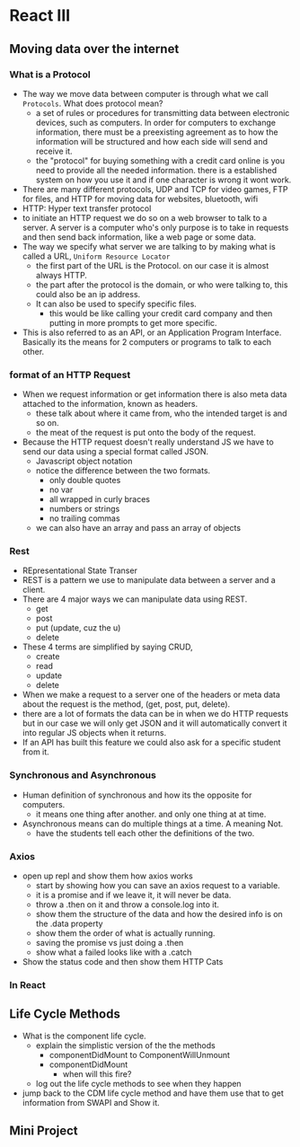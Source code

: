 # React III

## Moving data over the internet

### What is a Protocol

- The way we move data between computer is through what we call `Protocols`. What does protocol mean?
  - a set of rules or procedures for transmitting data between electronic devices, such as computers. In order for computers to exchange information, there must be a preexisting agreement as to how the information will be structured and how each side will send and receive it.
  - the "protocol" for buying something with a credit card online is you need to provide all the needed information. there is a established system on how you use it and if one character is wrong it wont work.
- There are many different protocols, UDP and TCP for video games, FTP for files, and HTTP for moving data for websites, bluetooth, wifi
- HTTP: Hyper text transfer protocol
- to initiate an HTTP request we do so on a web browser to talk to a server. A server is a computer who's only purpose is to take in requests and then send back information, like a web page or some data.
- The way we specify what server we are talking to by making what is called a URL, `Uniform Resource Locator`
  - the first part of the URL is the Protocol. on our case it is almost always HTTP.
  - the part after the protocol is the domain, or who were talking to, this could also be an ip address.
  - It can also be used to specify specific files.
    - this would be like calling your credit card company and then putting in more prompts to get more specific.
- This is also referred to as an API, or an Application Program Interface. Basically its the means for 2 computers or programs to talk to each other.

### format of an HTTP Request

- When we request information or get information there is also meta data attached to the information, known as headers.
  - these talk about where it came from, who the intended target is and so on.
  - the meat of the request is put onto the body of the request.
- Because the HTTP request doesn't really understand JS we have to send our data using a special format called JSON.
  - Javascript object notation
  - notice the difference between the two formats.
    - only double quotes
    - no var
    - all wrapped in curly braces
    - numbers or strings
    - no trailing commas
  - we can also have an array and pass an array of objects

### Rest

- REpresentational State Transer
- REST is a pattern we use to manipulate data between a server and a client.
- There are 4 major ways we can manipulate data using REST.
  - get
  - post
  - put (update, cuz the u)
  - delete
- These 4 terms are simplified by saying CRUD,
  - create
  - read
  - update
  - delete
- When we make a request to a server one of the headers or meta data about the request is the method, (get, post, put, delete).
- there are a lot of formats the data can be in when we do HTTP requests but in our case we will only get JSON and it will automatically convert it into regular JS objects when it returns.
- If an API has built this feature we could also ask for a specific student from it.

### Synchronous and Asynchronous

- Human definition of synchronous and how its the opposite for computers.
  - it means one thing after another. and only one thing at at time.
- Asynchronous means can do multiple things at a time. A meaning Not.
  - have the students tell each other the definitions of the two.

### Axios

- open up repl and show them how axios works
  - start by showing how you can save an axios request to a variable.
  - it is a promise and if we leave it, it will never be data.
  - throw a .then on it and throw a console.log into it.
  - show them the structure of the data and how the desired info is on the .data property
  - show them the order of what is actually running.
  - saving the promise vs just doing a .then
  - show what a failed looks like with a .catch
- Show the status code and then show them HTTP Cats

### In React

## Life Cycle Methods

- What is the component life cycle.
  - explain the simplistic version of the the methods
    - componentDidMount to ComponentWillUnmount
    - componentDidMount
      - when will this fire?
  - log out the life cycle methods to see when they happen
- jump back to the CDM life cycle method and have them use that to get information from SWAPI and Show it.

## Mini Project

